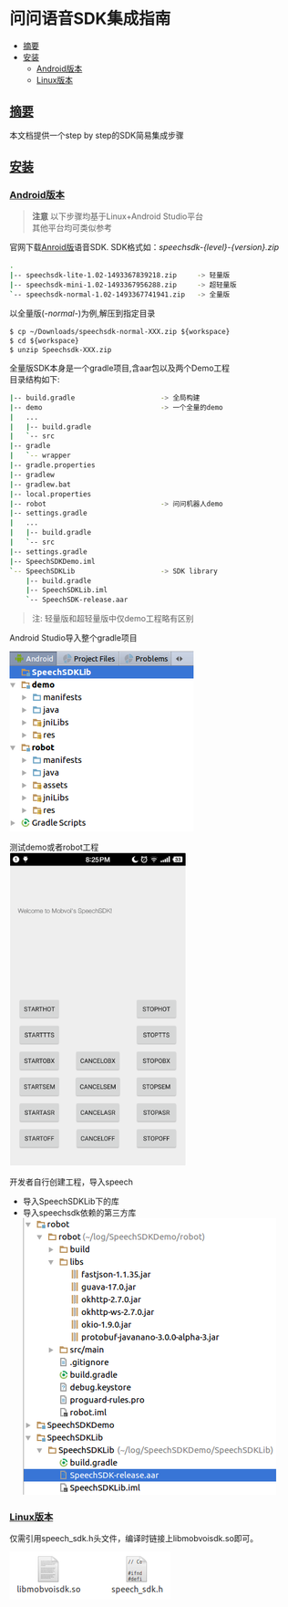 问问语音SDK集成指南
===============================================
- [摘要](#intro)
- [安装](#installation)
    - [Android版本](#android)
    - [Linux版本](#linux)

## [摘要](#intro)
<span id = "intro"></span>
本文档提供一个step by step的SDK简易集成步骤

## [安装](#installation)
### [Android版本](#android)
<span id = "#android"></span>
> **注意** 以下步骤均基于Linux+Android Studio平台  
> 其他平台均可类似参考
    
官网下载[Anroid版](http://ai.chumenwenwen.com/pages/document/intro?id=download)语音SDK. SDK格式如：*speechsdk-{level}-{version}.zip*
```bash
.
|-- speechsdk-lite-1.02-1493367839218.zip     -> 轻量版
|-- speechsdk-mini-1.02-1493367956288.zip     -> 超轻量版
`-- speechsdk-normal-1.02-1493367741941.zip   -> 全量版
```

以全量版(*-normal-*)为例,解压到指定目录
```shell
$ cp ~/Downloads/speechsdk-normal-XXX.zip ${workspace}
$ cd ${workspace}
$ unzip Speechsdk-XXX.zip
```
全量版SDK本身是一个gradle项目,含aar包以及两个Demo工程  
目录结构如下:
```bash
|-- build.gradle                     -> 全局构建
|-- demo                             -> 一个全量的demo
|   ...
|   |-- build.gradle
|   `-- src
|-- gradle
|   `-- wrapper
|-- gradle.properties
|-- gradlew
|-- gradlew.bat
|-- local.properties
|-- robot                            -> 问问机器人demo
|-- settings.gradle        
|   ...
|   |-- build.gradle
|   `-- src
|-- settings.gradle
|-- SpeechSDKDemo.iml
`-- SpeechSDKLib                     -> SDK library
    |-- build.gradle
    |-- SpeechSDKLib.iml
    `-- SpeechSDK-release.aar

```
> 注: 轻量版和超轻量版中仅demo工程略有区别

Android Studio导入整个gradle项目

![](2.png)  

测试demo或者robot工程  
![](3.png)

开发者自行创建工程，导入speech
 - 导入SpeechSDKLib下的库
 - 导入speechsdk依赖的第三方库  
![](4.png)

### [Linux版本](#linux)
仅需引用speech_sdk.h头文件，编译时链接上libmobvoisdk.so即可。 

![](5.png)

